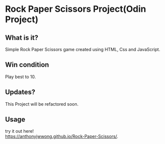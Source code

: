 # Rock Paper Scissors Project(Odin Project)

## What is it?
Simple Rock Paper Scissors game created using HTML, Css and JavaScript.

## Win condition
Play best to 10.

## Updates?
This Project will be refactored soon.

## Usage
try it out here!<br>
https://anthonyjwwong.github.io/Rock-Paper-Scissors/.
